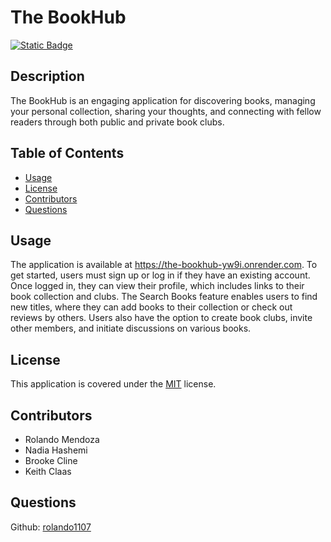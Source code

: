 # The BookHub
[![Static Badge](https://img.shields.io/badge/License-MIT-blue)](./LICENSE)
## Description
The BookHub is an engaging application for discovering books, managing your personal collection, sharing your thoughts, and connecting with fellow readers through both public and private book clubs.


## Table of Contents
- [Usage](#usage)
- [License](#license)
- [Contributors](#contributors)
- [Questions](#questions)

## Usage
The application is available at https://the-bookhub-yw9i.onrender.com. To get started, users must sign up or log in if they have an existing account. Once logged in, they can view their profile, which includes links to their book collection and clubs. The Search Books feature enables users to find new titles, where they can add books to their collection or check out reviews by others. Users also have the option to create book clubs, invite other members, and initiate discussions on various books.

## License
This application is covered under the [MIT](./LICENSE) license.

## Contributors
- Rolando Mendoza
- Nadia Hashemi
- Brooke Cline
- Keith Claas

## Questions
Github: [rolando1107](https://github.com/rolando1107)
